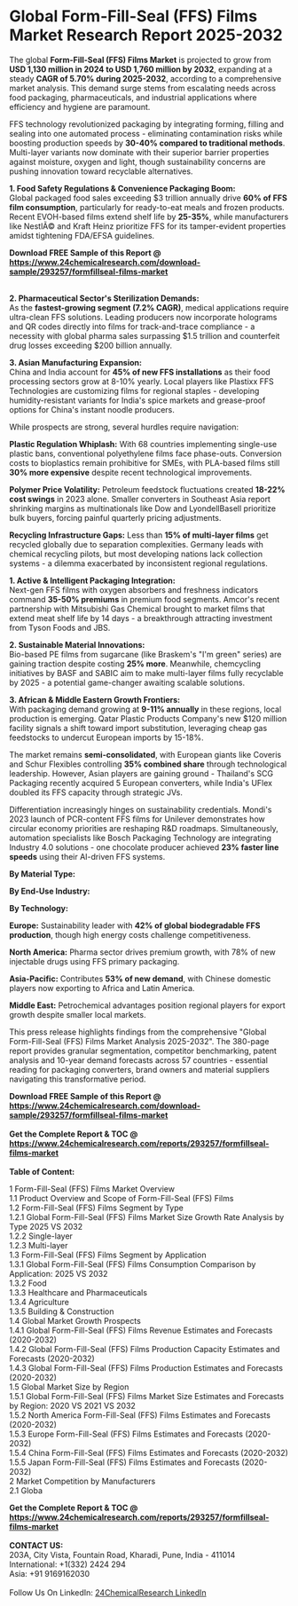 <h1>Global Form-Fill-Seal (FFS) Films Market Research Report 2025-2032</h1><p>The global <strong>Form-Fill-Seal (FFS) Films Market</strong> is projected to grow from <strong>USD 1,130 million in 2024 to USD 1,760 million by 2032</strong>, expanding at a steady <strong>CAGR of 5.70% during 2025-2032</strong>, according to a comprehensive market analysis. This demand surge stems from escalating needs across food packaging, pharmaceuticals, and industrial applications where efficiency and hygiene are paramount.</p><p>FFS technology revolutionized packaging by integrating forming, filling and sealing into one automated process - eliminating contamination risks while boosting production speeds by <strong>30-40% compared to traditional methods</strong>. Multi-layer variants now dominate with their superior barrier properties against moisture, oxygen and light, though sustainability concerns are pushing innovation toward recyclable alternatives.</p><p><strong>1. Food Safety Regulations &amp; Convenience Packaging Boom:</strong><br>
Global packaged food sales exceeding $3 trillion annually drive <strong>60% of FFS film consumption</strong>, particularly for ready-to-eat meals and frozen products. Recent EVOH-based films extend shelf life by <strong>25-35%</strong>, while manufacturers like NestlÃ© and Kraft Heinz prioritize FFS for its tamper-evident properties amidst tightening FDA/EFSA guidelines.</p><div><b>Download FREE Sample of this Report @ 
            <a href="https://www.24chemicalresearch.com/download-sample/293257/formfillseal-films-market">
            https://www.24chemicalresearch.com/download-sample/293257/formfillseal-films-market</a></b></div><br><p><strong>2. Pharmaceutical Sector's Sterilization Demands:</strong><br>
As the <strong>fastest-growing segment (7.2% CAGR)</strong>, medical applications require ultra-clean FFS solutions. Leading producers now incorporate holograms and QR codes directly into films for track-and-trace compliance - a necessity with global pharma sales surpassing $1.5 trillion and counterfeit drug losses exceeding $200 billion annually.</p><p><strong>3. Asian Manufacturing Expansion:</strong><br>
China and India account for <strong>45% of new FFS installations</strong> as their food processing sectors grow at 8-10% yearly. Local players like Plastixx FFS Technologies are customizing films for regional staples - developing humidity-resistant variants for India's spice markets and grease-proof options for China's instant noodle producers.</p><p>While prospects are strong, several hurdles require navigation:</p><p><strong>Plastic Regulation Whiplash:</strong> With 68 countries implementing single-use plastic bans, conventional polyethylene films face phase-outs. Conversion costs to bioplastics remain prohibitive for SMEs, with PLA-based films still <strong>30% more expensive</strong> despite recent technological improvements.</p><p><strong>Polymer Price Volatility:</strong> Petroleum feedstock fluctuations created <strong>18-22% cost swings</strong> in 2023 alone. Smaller converters in Southeast Asia report shrinking margins as multinationals like Dow and LyondellBasell prioritize bulk buyers, forcing painful quarterly pricing adjustments.</p><p><strong>Recycling Infrastructure Gaps:</strong> Less than <strong>15% of multi-layer films</strong> get recycled globally due to separation complexities. Germany leads with chemical recycling pilots, but most developing nations lack collection systems - a dilemma exacerbated by inconsistent regional regulations.</p><p><strong>1. Active &amp; Intelligent Packaging Integration:</strong><br>
Next-gen FFS films with oxygen absorbers and freshness indicators command <strong>35-50% premiums</strong> in premium food segments. Amcor's recent partnership with Mitsubishi Gas Chemical brought to market films that extend meat shelf life by 14 days - a breakthrough attracting investment from Tyson Foods and JBS.</p><p><strong>2. Sustainable Material Innovations:</strong><br>
Bio-based PE films from sugarcane (like Braskem's "I'm green" series) are gaining traction despite costing <strong>25% more</strong>. Meanwhile, chemcycling initiatives by BASF and SABIC aim to make multi-layer films fully recyclable by 2025 - a potential game-changer awaiting scalable solutions.</p><p><strong>3. African &amp; Middle Eastern Growth Frontiers:</strong><br>
With packaging demand growing at <strong>9-11% annually</strong> in these regions, local production is emerging. Qatar Plastic Products Company's new $120 million facility signals a shift toward import substitution, leveraging cheap gas feedstocks to undercut European imports by 15-18%.</p><p>The market remains <strong>semi-consolidated</strong>, with European giants like Coveris and Schur Flexibles controlling <strong>35% combined share</strong> through technological leadership. However, Asian players are gaining ground - Thailand's SCG Packaging recently acquired 5 European converters, while India's UFlex doubled its FFS capacity through strategic JVs.</p><p>Differentiation increasingly hinges on sustainability credentials. Mondi's 2023 launch of PCR-content FFS films for Unilever demonstrates how circular economy priorities are reshaping R&amp;D roadmaps. Simultaneously, automation specialists like Bosch Packaging Technology are integrating Industry 4.0 solutions - one chocolate producer achieved <strong>23% faster line speeds</strong> using their AI-driven FFS systems.</p><p><strong>By Material Type:</strong></p><p><strong>By End-Use Industry:</strong></p><p><strong>By Technology:</strong></p><p><strong>Europe:</strong> Sustainability leader with <strong>42% of global biodegradable FFS production</strong>, though high energy costs challenge competitiveness.</p><p><strong>North America:</strong> Pharma sector drives premium growth, with 78% of new injectable drugs using FFS primary packaging.</p><p><strong>Asia-Pacific:</strong> Contributes <strong>53% of new demand</strong>, with Chinese domestic players now exporting to Africa and Latin America.</p><p><strong>Middle East:</strong> Petrochemical advantages position regional players for export growth despite smaller local markets.</p><p>This press release highlights findings from the comprehensive "Global Form-Fill-Seal (FFS) Films Market Analysis 2025-2032". The 380-page report provides granular segmentation, competitor benchmarking, patent analysis and 10-year demand forecasts across 57 countries - essential reading for packaging converters, brand owners and material suppliers navigating this transformative period.</p><div><b>Download FREE Sample of this Report @ 
            <a href="https://www.24chemicalresearch.com/download-sample/293257/formfillseal-films-market">
            https://www.24chemicalresearch.com/download-sample/293257/formfillseal-films-market</a></b></div><br><div><b>Get the Complete Report & TOC @ 
            <a href="https://www.24chemicalresearch.com/reports/293257/formfillseal-films-market">
            https://www.24chemicalresearch.com/reports/293257/formfillseal-films-market</a></b></div><br>
            <b>Table of Content:</b><p>1 Form-Fill-Seal (FFS) Films Market Overview<br />
    1.1 Product Overview and Scope of Form-Fill-Seal (FFS) Films<br />
    1.2 Form-Fill-Seal (FFS) Films Segment by Type<br />
        1.2.1 Global Form-Fill-Seal (FFS) Films Market Size Growth Rate Analysis by Type 2025 VS 2032<br />
        1.2.2 Single-layer<br />
        1.2.3 Multi-layer<br />
    1.3 Form-Fill-Seal (FFS) Films Segment by Application<br />
        1.3.1 Global Form-Fill-Seal (FFS) Films Consumption Comparison by Application: 2025 VS 2032<br />
        1.3.2 Food<br />
        1.3.3 Healthcare and Pharmaceuticals<br />
        1.3.4 Agriculture<br />
        1.3.5 Building & Construction<br />
    1.4 Global Market Growth Prospects<br />
        1.4.1 Global Form-Fill-Seal (FFS) Films Revenue Estimates and Forecasts (2020-2032)<br />
        1.4.2 Global Form-Fill-Seal (FFS) Films Production Capacity Estimates and Forecasts (2020-2032)<br />
        1.4.3 Global Form-Fill-Seal (FFS) Films Production Estimates and Forecasts (2020-2032)<br />
    1.5 Global Market Size by Region<br />
        1.5.1 Global Form-Fill-Seal (FFS) Films Market Size Estimates and Forecasts by Region: 2020 VS 2021 VS 2032<br />
        1.5.2 North America Form-Fill-Seal (FFS) Films Estimates and Forecasts (2020-2032)<br />
        1.5.3 Europe Form-Fill-Seal (FFS) Films Estimates and Forecasts (2020-2032)<br />
        1.5.4 China Form-Fill-Seal (FFS) Films Estimates and Forecasts (2020-2032)<br />
        1.5.5 Japan Form-Fill-Seal (FFS) Films Estimates and Forecasts (2020-2032)<br />
2 Market Competition by Manufacturers<br />
    2.1 Globa</p><div><b>Get the Complete Report & TOC @ 
            <a href="https://www.24chemicalresearch.com/reports/293257/formfillseal-films-market">
            https://www.24chemicalresearch.com/reports/293257/formfillseal-films-market</a></b></div><br><b>CONTACT US:</b><br>
            203A, City Vista, Fountain Road, Kharadi, Pune, India - 411014<br>
            International: +1(332) 2424 294<br>
            Asia: +91 9169162030 <br><br>
            Follow Us On LinkedIn: <a href="https://www.linkedin.com/company/24chemicalresearch/">24ChemicalResearch LinkedIn</a>